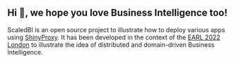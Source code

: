 ## Hi 👋, we hope you love Business Intelligence too!

ScaledBI is an open source project to illustrate how to deploy various apps using [ShinyProxy](https://www.shinyproxy.io/). It has been developed in the context of the [EARL 2022 London](https://www.ascent.io/earl) to illustrate the idea of distributed and domain-driven Business Intelligence.

